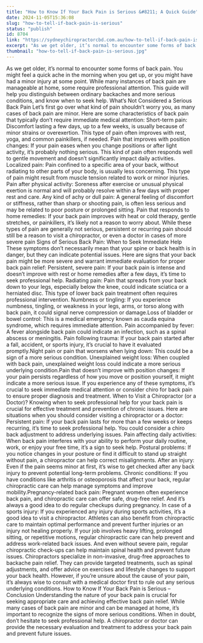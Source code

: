 ```yaml
---
title: "How to Know If Your Back Pain is Serious &#8211; A Quick Guide"
date: 2024-11-05T15:36:08
slug: "how-to-tell-if-back-pain-is-serious"
status: "publish"
id: 8704
link: "https://sydneychiropractorcbd.com.au/how-to-tell-if-back-pain-is-serious/"
excerpt: "As we get older, it’s normal to encounter some forms of back pain. You might feel a quick ache in the morning when you get up, or you might have had a minor injury at some point. While many instances of back pain are manageable at home, some require professional attention. This guide will help [&hellip;]"
thumbnail: "how-to-tell-if-back-pain-is-serious.jpg"
---
```


As we get older, it’s normal to encounter some forms of back pain. You might feel a quick ache in the morning when you get up, or you might have had a minor injury at some point. While many instances of back pain are manageable at home, some require professional attention. This guide will help you distinguish between ordinary backaches and more serious conditions, and know when to seek help. What&#8217;s Not Considered a Serious Back Pain Let’s first go over what kind of pain shouldn’t worry you, as many cases of back pain are minor. Here are some characteristics of back pain that typically don&#8217;t require immediate medical attention: Short-term pain: Discomfort lasting a few days, up to a few weeks, is usually because of minor strains or overexertion. This type of pain often improves with rest, yoga, and common painkillers, if needed. Pain that improves with position changes: If your pain eases when you change positions or after light activity, it&#8217;s probably nothing serious. This kind of pain often responds well to gentle movement and doesn&#8217;t significantly impact daily activities. Localized pain: Pain confined to a specific area of your back, without radiating to other parts of your body, is usually less concerning. This type of pain might result from muscle tension related to work or minor injuries. Pain after physical activity: Soreness after exercise or unusual physical exertion is normal and will probably resolve within a few days with proper rest and care. Any kind of achy or dull pain: A general feeling of discomfort or stiffness, rather than sharp or shooting pain, is often less serious and may be related to poor posture or prolonged sitting. Pain that responds to home remedies: If your back pain improves with heat or cold therapy, gentle stretches, or painkillers, it&#8217;s likely not a reason to worry about. While these types of pain are generally not serious, persistent or recurring pain should still be a reason to visit a chiropractor, or even a doctor in cases of more severe pain Signs of Serious Back Pain: When to Seek Immediate Help These symptoms don&#8217;t necessarily mean that your spine or back health is in danger, but they can indicate potential issues. Here are signs that your back pain might be more severe and warrant immediate evaluation for proper back pain relief: Persistent, severe pain: If your back pain is intense and doesn&#8217;t improve with rest or home remedies after a few days, it&#8217;s time to seek professional help. Radiating pain: Pain that spreads from your back down to your legs, especially below the knee, could indicate sciatica or a herniated disc. This type of lower back pain treatment often requires professional intervention. Numbness or tingling: If you experience numbness, tingling, or weakness in your legs, arms, or torso along with back pain, it could signal nerve compression or damage.Loss of bladder or bowel control: This is a medical emergency known as cauda equina syndrome, which requires immediate attention. Pain accompanied by fever: A fever alongside back pain could indicate an infection, such as a spinal abscess or meningitis. Pain following trauma: If your back pain started after a fall, accident, or sports injury, it&#8217;s crucial to have it evaluated promptly.Night pain or pain that worsens when lying down: This could be a sign of a more serious condition. Unexplained weight loss: When coupled with back pain, unexplained weight loss could indicate a more serious underlying condition.Pain that doesn&#8217;t improve with position changes: If your pain persists regardless of how you move or position yourself, it might indicate a more serious issue. If you experience any of these symptoms, it&#8217;s crucial to seek immediate medical attention or consider chiro for back pain to ensure proper diagnosis and treatment. When to Visit a Chiropractor (or a Doctor)? Knowing when to seek professional help for your back pain is crucial for effective treatment and prevention of chronic issues. Here are situations when you should consider visiting a chiropractor or a doctor: Persistent pain: If your back pain lasts for more than a few weeks or keeps recurring, it&#8217;s time to seek professional help. You could consider a chiro back adjustment to address underlying issues. Pain affecting daily activities: When back pain interferes with your ability to perform your daily routine, work, or enjoy your free time, it’s a sign to seek help. Postural problems: If you notice changes in your posture or find it difficult to stand up straight without pain, a chiropractor can help correct misalignments. After an injury: Even if the pain seems minor at first, it&#8217;s wise to get checked after any back injury to prevent potential long-term problems. Chronic conditions: If you have conditions like arthritis or osteoporosis that affect your back, regular chiropractic care can help manage symptoms and improve mobility.Pregnancy-related back pain: Pregnant women often experience back pain, and chiropractic care can offer safe, drug-free relief. And it’s always a good idea to do regular checkups during pregnancy. In case of a sports injury: If you experienced any injury during sports activities, it’s a good idea to visit a chiropractor. Athletes can also benefit from chiropractic care to maintain optimal performance and prevent further injuries or an injury not healing properly. If your job involves heavy lifting, prolonged sitting, or repetitive motions, regular chiropractic care can help prevent and address work-related back issues. And even without severe pain, regular chiropractic check-ups can help maintain spinal health and prevent future issues. Chiropractors specialize in non-invasive, drug-free approaches to backache pain relief. They can provide targeted treatments, such as spinal adjustments, and offer advice on exercises and lifestyle changes to support your back health. However, if you&#8217;re unsure about the cause of your pain, it&#8217;s always wise to consult with a medical doctor first to rule out any serious underlying conditions. How to Know If Your Back Pain is Serious &#8211; Conclusion Understanding the nature of your back pain is crucial for seeking appropriate care and achieving effective back pain relief. While many cases of back pain are minor and can be managed at home, it&#8217;s important to recognize the signs of more serious conditions. When in doubt, don&#8217;t hesitate to seek professional help. A chiropractor or doctor can provide the necessary evaluation and treatment to address your back pain and prevent future issues.
